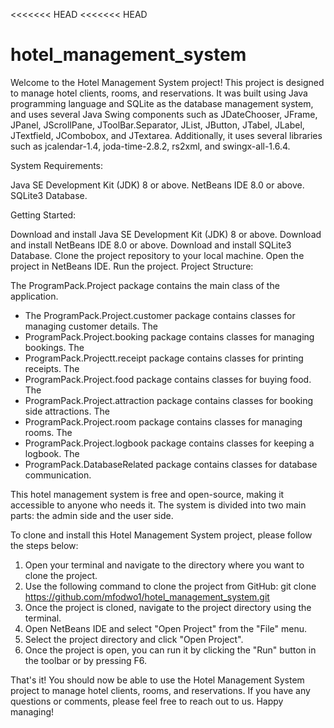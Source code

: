 <<<<<<< HEAD
<<<<<<< HEAD
# hotel_management_system
Welcome to the Hotel Management System project! This project is designed to manage hotel clients, rooms, and reservations. It was built using Java programming language and SQLite as the database management system, and uses several Java Swing components such as JDateChooser, JFrame, JPanel, JScrollPane, JToolBar.Separator, JList, JButton, JTabel, JLabel, JTextfield, JCombobox, and JTextarea. Additionally, it uses several libraries such as jcalendar-1.4, joda-time-2.8.2, rs2xml, and swingx-all-1.6.4.

System Requirements:

Java SE Development Kit (JDK) 8 or above. NetBeans IDE 8.0 or above. SQLite3 Database.

Getting Started:

Download and install Java SE Development Kit (JDK) 8 or above. Download and install NetBeans IDE 8.0 or above. Download and install SQLite3 Database. Clone the project repository to your local machine. Open the project in NetBeans IDE. Run the project. Project Structure:

The ProgramPack.Project package contains the main class of the application. 
- The ProgramPack.Project.customer package contains classes for managing customer details. The 
- ProgramPack.Project.booking package contains classes for managing bookings. The 
- ProgramPack.Projectt.receipt package contains classes for printing receipts. The 
- ProgramPack.Project.food package contains classes for buying food. The 
- ProgramPack.Project.attraction package contains classes for booking side attractions. The 
- ProgramPack.Project.room package contains classes for managing rooms. The 
- ProgramPack.Project.logbook package contains classes for keeping a logbook. The 
- ProgramPack.DatabaseRelated package contains classes for database communication. 


This hotel management system is free and open-source, making it accessible to anyone who needs it. The system is divided into two main parts: the admin side and the user side.

To clone and install this Hotel Management System project, please follow the steps below:

1. Open your terminal and navigate to the directory where you want to clone the project.
2. Use the following command to clone the project from GitHub: git clone https://github.com/mfodwo1/hotel_management_system.git
3. Once the project is cloned, navigate to the project directory using the terminal.
4. Open NetBeans IDE and select "Open Project" from the "File" menu.
5. Select the project directory and click "Open Project".
6. Once the project is open, you can run it by clicking the "Run" button in the toolbar or by pressing F6.

That's it! You should now be able to use the Hotel Management System project to manage hotel clients, rooms, and reservations. If you have any questions or comments, please feel free to reach out to us. Happy managing!


